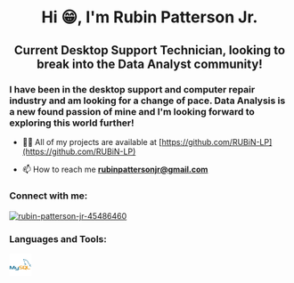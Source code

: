 <h1 align="center">Hi 😁, I'm Rubin Patterson Jr.</h1>
<h2 align="center">Current Desktop Support Technician, looking to break into the Data Analyst community!</h3>


### I have been in the desktop support and computer repair industry and am looking for a change of pace. Data Analysis is a new found passion of mine and I'm looking forward to exploring this world further!

- 👨‍💻 All of my projects are available at [https://github.com/RUBiN-LP](https://github.com/RUBiN-LP)

- 📫 How to reach me **rubinpattersonjr@gmail.com**

<h3 align="left">Connect with me:</h3>
<p align="left">
<a href="https://linkedin.com/in/rubin-patterson-jr-45486460" target="blank"><img align="center" src="https://raw.githubusercontent.com/rahuldkjain/github-profile-readme-generator/master/src/images/icons/Social/linked-in-alt.svg" alt="rubin-patterson-jr-45486460" height="30" width="40" /></a>
</p>

<h3 align="left">Languages and Tools:</h3>
<p align="left"> <a href="https://www.mysql.com/" target="_blank" rel="noreferrer"> <img src="https://raw.githubusercontent.com/devicons/devicon/master/icons/mysql/mysql-original-wordmark.svg" alt="mysql" width="40" height="40"/> </a> </p>
